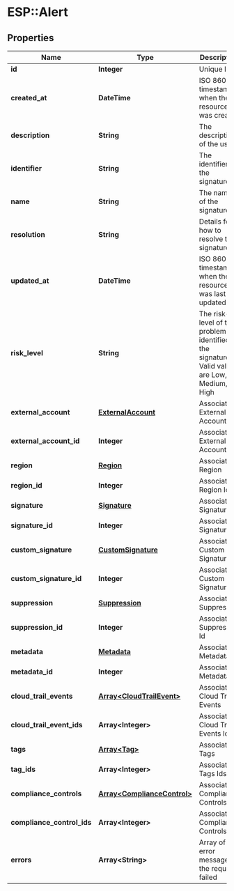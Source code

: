 # ESP::Alert

## Properties
Name | Type | Description | Notes
------------ | ------------- | ------------- | -------------
**id** | **Integer** | Unique ID | [optional] 
**created_at** | **DateTime** | ISO 8601 timestamp when the resource was created | [optional] 
**description** | **String** | The description of the user | [optional] 
**identifier** | **String** | The identifier of the signature | [optional] 
**name** | **String** | The name of the signature | [optional] 
**resolution** | **String** | Details for how to resolve this signature | [optional] 
**updated_at** | **DateTime** | ISO 8601 timestamp when the resource was last updated | [optional] 
**risk_level** | **String** | The risk-level of the problem identified by the signature. Valid values are Low, Medium, High | [optional] 
**external_account** | [**ExternalAccount**](ExternalAccount.md) | Associated External Account | [optional] 
**external_account_id** | **Integer** | Associated External Account Id | [optional] 
**region** | [**Region**](Region.md) | Associated Region | [optional] 
**region_id** | **Integer** | Associated Region Id | [optional] 
**signature** | [**Signature**](Signature.md) | Associated Signature | [optional] 
**signature_id** | **Integer** | Associated Signature Id | [optional] 
**custom_signature** | [**CustomSignature**](CustomSignature.md) | Associated Custom Signature | [optional] 
**custom_signature_id** | **Integer** | Associated Custom Signature Id | [optional] 
**suppression** | [**Suppression**](Suppression.md) | Associated Suppression | [optional] 
**suppression_id** | **Integer** | Associated Suppression Id | [optional] 
**metadata** | [**Metadata**](Metadata.md) | Associated Metadata | [optional] 
**metadata_id** | **Integer** | Associated Metadata Id | [optional] 
**cloud_trail_events** | [**Array&lt;CloudTrailEvent&gt;**](CloudTrailEvent.md) | Associated Cloud Trail Events | [optional] 
**cloud_trail_event_ids** | **Array&lt;Integer&gt;** | Associated Cloud Trail Events Ids | [optional] 
**tags** | [**Array&lt;Tag&gt;**](Tag.md) | Associated Tags | [optional] 
**tag_ids** | **Array&lt;Integer&gt;** | Associated Tags Ids | [optional] 
**compliance_controls** | [**Array&lt;ComplianceControl&gt;**](ComplianceControl.md) | Associated Compliance Controls | [optional] 
**compliance_control_ids** | **Array&lt;Integer&gt;** | Associated Compliance Controls Ids | [optional] 
**errors** | **Array&lt;String&gt;** | Array of error messages if the request failed | [optional] 



